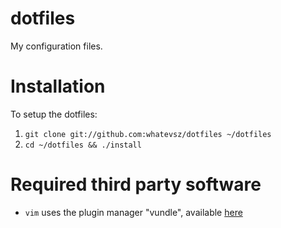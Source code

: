 # dotfiles

My configuration files.

# Installation

To setup the dotfiles:

1. `git clone git://github.com:whatevsz/dotfiles ~/dotfiles`
2. `cd ~/dotfiles && ./install`

# Required third party software

- `vim` uses the plugin manager "vundle", available [here](https://github.com/gmarik/vundle)
